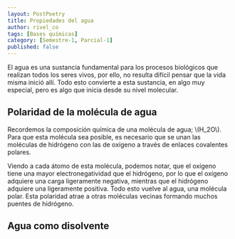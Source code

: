 ```yaml
---
layout: PostPoetry
title: Propiedades del agua
author: rivel_co
tags: [Bases químicas]
category: [Semestre-1, Parcial-1]
published: false
---
```


El agua es una sustancia fundamental para los procesos biológicos que realizan todos los seres vivos, por ello, no resulta difícil pensar que la vida misma inició allí. Todo esto convierte a esta sustancia, en algo muy especial, pero es algo que inicia desde su nivel molecular.

## Polaridad de la molécula de agua

Recordemos la composición química de una molécula de agua; \\(H_2O\\). Para que esta molécula sea posible, es necesario que se unan las moléculas de hidrógeno con las de oxígeno a través de enlaces covalentes polares.

Viendo a cada átomo de esta molécula, podemos notar, que el oxígeno tiene una mayor electronegatividad que el hidrógeno, por lo que el oxígeno adquiere una carga ligeramente negativa, mientras que el hidrógeno adquiere una ligeramente positiva. Todo esto vuelve al agua, una molécula polar. Esta polaridad atrae a otras moléculas vecinas formando muchos puentes de hidrógeno.

## Agua como disolvente

